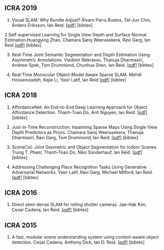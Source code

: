 ## ICRA 2019

1. Visual SLAM: Why Bundle Adjust? Álvaro Parra Bustos, Tat-Jun Chin, Anders Eriksson, Ian Reid. [[pdf]](https://arxiv.org/pdf/1902.03747.pdf) [bibtex]

2.Self-supervised Learning for Single View Depth and Surface Normal Estimation.Huangying Zhan, Chamara Saroj Weerasekera, Ravi Garg, Ian Reid.[[pdf]](https://arxiv.org/pdf/1903.00112.pdf) [bibtex]

3. Real-Time Joint Semantic Segmentation and Depth Estimation Using Asymmetric Annotations. Vladimir Nekrasov, Thanuja Dharmasiri, Andrew Spek, Tom Drummond, Chunhua Shen, Ian Reid. [[pdf]](https://arxiv.org/pdf/1809.04766.pdf) [bibtex]

4. Real-Time Monocular Object-Model Aware Sparse SLAM. Mehdi Hosseinzadeh, Kejie Li, Yasir Latif, Ian Reid [[pdf]](https://arxiv.org/pdf/1809.09149.pdf) [bibtex]


## ICRA 2018

1. AffordanceNet: An End-to-End Deep Learning Approach for Object Affordance Detection. Thanh-Toan Do, Anh Nguyen, Ian Reid. [[pdf]](https://arxiv.org/pdf/1709.07326.pdf) [bibtex]

2. Just-in-Time Reconstruction: Inpainting Sparse Maps Using Single View Depth Predictors as Priors. Chamara Saroj Weerasekera, Thanuja Dharmasiri, Ravi Garg, Tom Drummond, Ian Reid. [[pdf]](https://arxiv.org/pdf/1805.04239.pdf) [bibtex]

3. SceneCut: Joint Geometric and Object Segmentation for Indoor Scenes. Trung T. Pham, Thanh-Toan Do, Niko Sünderhauf, Ian Reid. [[pdf]](https://arxiv.org/pdf/1709.07158.pdf) [bibtex]

4. Addressing Challenging Place Recognition Tasks Using Generative Adversarial Networks. Yasir Latif, Ravi Garg, Michael Milford, Ian Reid. [[pdf]](https://arxiv.org/pdf/1709.08810.pdf) [bibtex]

## ICRA 2016

1. Direct semi-dense SLAM for rolling shutter cameras. Jae-Hak Kim, Cesar Cadena, Ian Reid. [[pdf]](https://cs.adelaide.edu.au/~jaehak/paper/Kim_et_al_ICRA2016.pdf) [bibtex]

## ICRA 2015

1. A fast, modular scene understanding system using context-aware object detection. Cesar Cadena, Anthony Dick, Ian D. Reid. [[pdf]](https://ieeexplore.ieee.org/document/7139874/) [bibtex]

